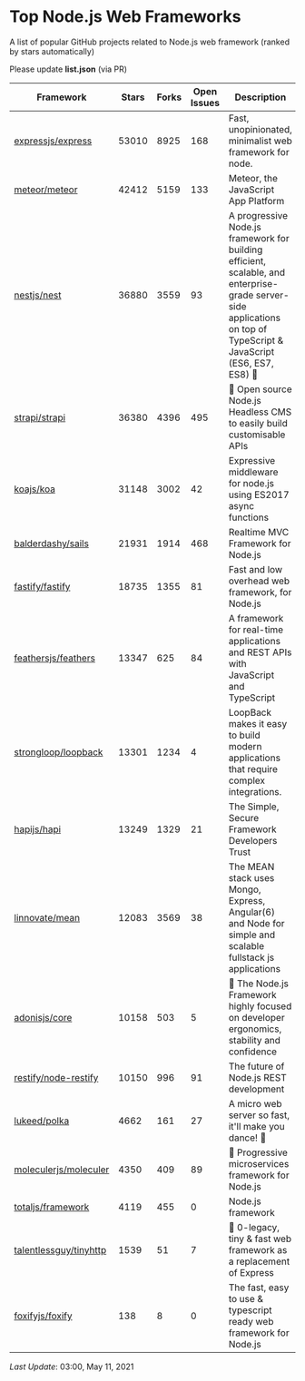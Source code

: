 # Top Node.js Web Frameworks
A list of popular GitHub projects related to Node.js web framework (ranked by stars automatically)

Please update **list.json** (via PR)

| Framework | Stars | Forks | Open Issues | Description | Last Commit | License |
| --------- | ----- | ----- | ----------- | ----------- | ----------- | ------- |
| [expressjs/express](https://github.com/expressjs/express) | 53010 | 8925 | 168 | Fast, unopinionated, minimalist web framework for node. | October 21, 2020 | MIT License |
| [meteor/meteor](https://github.com/meteor/meteor) | 42412 | 5159 | 133 | Meteor, the JavaScript App Platform | May 9, 2021 | Other |
| [nestjs/nest](https://github.com/nestjs/nest) | 36880 | 3559 | 93 | A progressive Node.js framework for building efficient, scalable, and enterprise-grade server-side applications on top of TypeScript & JavaScript (ES6, ES7, ES8) 🚀 | May 7, 2021 | MIT License |
| [strapi/strapi](https://github.com/strapi/strapi) | 36380 | 4396 | 495 | 🚀 Open source Node.js Headless CMS to easily build customisable APIs | May 10, 2021 | Other |
| [koajs/koa](https://github.com/koajs/koa) | 31148 | 3002 | 42 | Expressive middleware for node.js using ES2017 async functions | January 18, 2021 | MIT License |
| [balderdashy/sails](https://github.com/balderdashy/sails) | 21931 | 1914 | 468 | Realtime MVC Framework for Node.js | May 7, 2021 | MIT License |
| [fastify/fastify](https://github.com/fastify/fastify) | 18735 | 1355 | 81 | Fast and low overhead web framework, for Node.js | May 10, 2021 | Other |
| [feathersjs/feathers](https://github.com/feathersjs/feathers) | 13347 | 625 | 84 | A framework for real-time applications and REST APIs with JavaScript and TypeScript | May 9, 2021 | MIT License |
| [strongloop/loopback](https://github.com/strongloop/loopback) | 13301 | 1234 | 4 | LoopBack makes it easy to build modern applications that require complex integrations. | March 6, 2021 | Other |
| [hapijs/hapi](https://github.com/hapijs/hapi) | 13249 | 1329 | 21 | The Simple, Secure Framework Developers Trust | May 10, 2021 | Other |
| [linnovate/mean](https://github.com/linnovate/mean) | 12083 | 3569 | 38 | The MEAN stack uses Mongo, Express, Angular(6) and Node for simple and scalable fullstack js applications | December 7, 2020 |  |
| [adonisjs/core](https://github.com/adonisjs/core) | 10158 | 503 | 5 | 🚀 The Node.js Framework highly focused on developer ergonomics, stability and confidence | May 5, 2021 | MIT License |
| [restify/node-restify](https://github.com/restify/node-restify) | 10150 | 996 | 91 | The future of Node.js REST development | September 15, 2020 | MIT License |
| [lukeed/polka](https://github.com/lukeed/polka) | 4662 | 161 | 27 | A micro web server so fast, it'll make you dance! :dancers: | September 10, 2020 | MIT License |
| [moleculerjs/moleculer](https://github.com/moleculerjs/moleculer) | 4350 | 409 | 89 | :rocket: Progressive microservices framework for Node.js | May 9, 2021 | MIT License |
| [totaljs/framework](https://github.com/totaljs/framework) | 4119 | 455 | 0 | Node.js framework | May 8, 2021 | Other |
| [talentlessguy/tinyhttp](https://github.com/talentlessguy/tinyhttp) | 1539 | 51 | 7 | 🦄 0-legacy, tiny & fast web framework as a replacement of Express | May 5, 2021 | MIT License |
| [foxifyjs/foxify](https://github.com/foxifyjs/foxify) | 138 | 8 | 0 | The fast, easy to use & typescript ready web framework for Node.js | December 30, 2020 | MIT License |

*Last Update*: 03:00, May 11, 2021